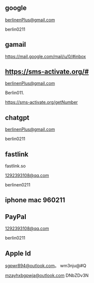 ## google

berlinenPlus@gmail.com

berlin0211

## gamail

https://mail.google.com/mail/u/0/#inbox

## https://sms-activate.org/#

berlinenPlus@gmail.com

Berlin011.

https://sms-activate.org/getNumber

## chatgpt

berlinenPlus@gmail.com

berlin0211

## fastlink

fastlink.so

1292393108@qq.com

berlinen0211

## iphone mac 960211

## PayPal

1292393108@qq.com

berlin0211

## Apple Id

sgpwr894@outlook.com。 wm3nju@#Q

mzayhxbgpwja@outlook.com  DNbZDv3N
